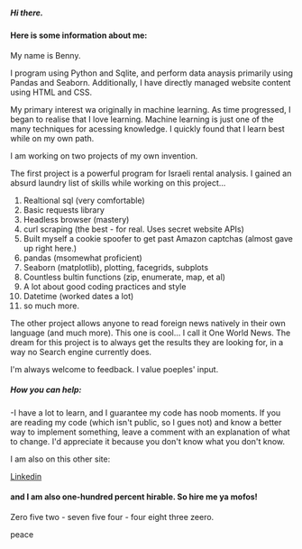 ##### Hi there.

#### Here is some information about me:

My name is Benny.

I program using Python and Sqlite, and perform data anaysis primarily using Pandas and Seaborn. Additionally, I have directly managed website content using HTML and CSS.

My primary interest wa originally in machine learning. As time progressed, I began to realise that I love learning. Machine learning is just one of the many techniques for acessing knowledge. I quickly found that I learn best while on my own path.

I am working on two projects of my own invention.

The first project is a powerful program for Israeli rental analysis. 
I gained an absurd laundry list of skills while working on this project... 

1) Realtional sql (very comfortable)
2) Basic requests library
3) Headless browser (mastery)
4) curl scraping (the best - for real. Uses secret website APIs)
5) Built myself a cookie spoofer to get past Amazon captchas (almost gave up right here.)
6) pandas (msomewhat proficient)
7) Seaborn (matplotlib), plotting, facegrids, subplots
8) Countless bultin functions (zip, enumerate, map, et al)
9) A lot about good coding practices and style
10) Datetime (worked dates a lot)
11) so much more.


The other project allows anyone to read foreign news natively in their own language (and much more). This one is cool... I call it One World News.
The dream for this project is to always get the results they are looking for, in a way no Search engine currently does.


I'm always welcome to feedback. I value poeples' input. 


##### How you can help:

-I have a lot to learn, and I guarantee my code has noob moments. If you are reading my code (which isn't public, so I gues not) and know a better way to implement something, leave a comment with an explanation of what to change. I'd appreciate it because you don't know what you don't know. 


I am also on this other site:

[Linkedin](https://www.linkedin.com/in/benjamin-elon-b484031b4/)

#### and I am also one-hundred percent hirable. So hire me ya mofos!

Zero five two - seven five four - four eight three zeero.

peace
